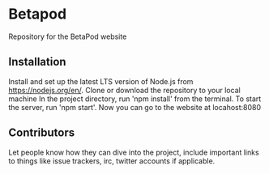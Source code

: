 # Betapod

Repository for the BetaPod website

## Installation

Install and set up the latest LTS version of Node.js from https://nodejs.org/en/.
Clone or download the repository to your local machine
In the project directory, run 'npm install' from the terminal.
To start the server, run 'npm start'.
Now you can go to the website at locahost:8080

## Contributors

Let people know how they can dive into the project, include important links to things like issue trackers, irc, twitter accounts if applicable.
